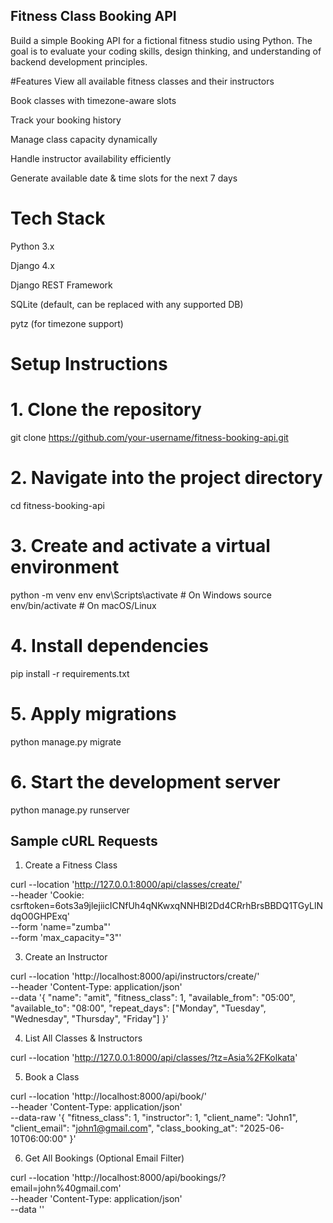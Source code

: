 Fitness Class Booking API
-------------------------------
Build a simple Booking API for a fictional fitness studio using Python. The goal is to evaluate your coding skills, design thinking, and understanding of backend development principles.

#Features
View all available fitness classes and their instructors

Book classes with timezone-aware slots

Track your booking history

Manage class capacity dynamically

Handle instructor availability efficiently

Generate available date & time slots for the next 7 days

# Tech Stack
Python 3.x

Django 4.x

Django REST Framework

SQLite (default, can be replaced with any supported DB)

pytz (for timezone support)

# Setup Instructions
# 1. Clone the repository
git clone https://github.com/your-username/fitness-booking-api.git

# 2. Navigate into the project directory
cd fitness-booking-api

# 3. Create and activate a virtual environment
python -m venv env
env\Scripts\activate       # On Windows
source env/bin/activate    # On macOS/Linux

# 4. Install dependencies
pip install -r requirements.txt

# 5. Apply migrations
python manage.py migrate

# 6. Start the development server
python manage.py runserver



Sample cURL Requests
-----------------------------

1. Create a Fitness Class

curl --location 'http://127.0.0.1:8000/api/classes/create/' \
--header 'Cookie: csrftoken=6ots3a9jlejiicICNfUh4qNKwxqNNHBl2Dd4CRrhBrsBBDQ1TGyLlNdqO0GHPExq' \
--form 'name="zumba"' \
--form 'max_capacity="3"'

3. Create an Instructor

curl --location 'http://localhost:8000/api/instructors/create/' \
--header 'Content-Type: application/json' \
--data '{
    "name": "amit",
    "fitness_class": 1,
    "available_from": "05:00",
    "available_to": "08:00",
    "repeat_days": ["Monday", "Tuesday", "Wednesday", "Thursday", "Friday"]
}'

4. List All Classes & Instructors

curl --location 'http://127.0.0.1:8000/api/classes/?tz=Asia%2FKolkata'

5. Book a Class

curl --location 'http://localhost:8000/api/book/' \
--header 'Content-Type: application/json' \
--data-raw '{
    "fitness_class": 1,
    "instructor": 1,
    "client_name": "John1",
    "client_email": "john1@gmail.com",
    "class_booking_at": "2025-06-10T06:00:00"
}'

6. Get All Bookings (Optional Email Filter)

curl --location 'http://localhost:8000/api/bookings/?email=john%40gmail.com' \
--header 'Content-Type: application/json' \
--data ''
